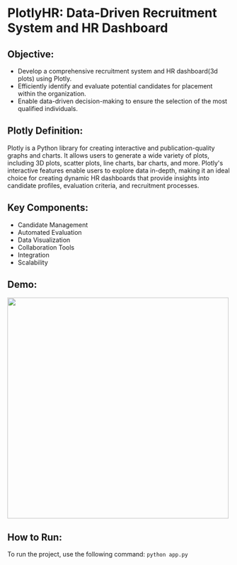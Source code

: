 # PlotlyHR: Data-Driven Recruitment System and HR Dashboard

## Objective:
- Develop a comprehensive recruitment system and HR dashboard(3d plots) using Plotly.
- Efficiently identify and evaluate potential candidates for placement within the organization.
- Enable data-driven decision-making to ensure the selection of the most qualified individuals.


## Plotly Definition:
Plotly is a Python library for creating interactive and publication-quality graphs and charts. It allows users to generate a wide variety of plots, including 3D plots, scatter plots, line charts, bar charts, and more. Plotly's interactive features enable users to explore data in-depth, making it an ideal choice for creating dynamic HR dashboards that provide insights into candidate profiles, evaluation criteria, and recruitment processes.

## Key Components:
- Candidate Management
- Automated Evaluation
- Data Visualization
- Collaboration Tools
- Integration
- Scalability

## Demo:
<img src="https://github.com/m-rishab/Job-recruitment-prediction-and-HR-Dashboard-using-plotly/assets/113618652/0db05eb2-c87c-4e38-a30c-41e0cb920ff8" width="500" height="500">

## How to Run:
To run the project, use the following command:
`python app.py`
